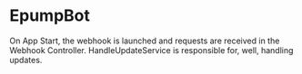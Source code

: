# EpumpBot

On App Start, the webhook is launched and requests are received in the Webhook Controller.
HandleUpdateService is responsible for, well, handling updates.
